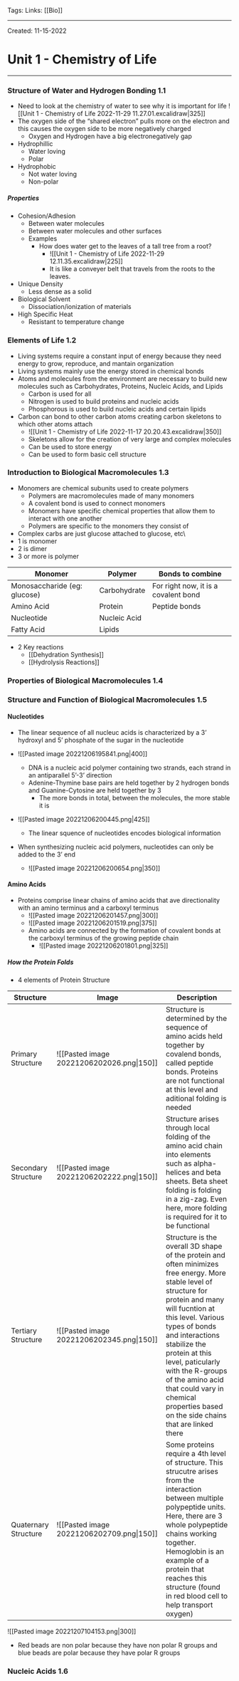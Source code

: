 Tags:
Links: [[Bio]]

---
Created: 11-15-2022
# Unit 1 - Chemistry of Life
---

### Structure of Water and Hydrogen Bonding 1.1
- Need to look at the chemistry of water to see why it is important for life
![[Unit 1 - Chemistry of Life 2022-11-29 11.27.01.excalidraw|325]]
- The oxygen side of the “shared electron” pulls more on the electron and this causes the oxygen side to be more negatively charged
	- Oxygen and Hydrogen have a big electronegatively gap
- Hydrophillic
	- Water loving
	- Polar
- Hydrophobic
	- Not water loving
	- Non-polar

##### Properties
- Cohesion/Adhesion
	- Between water molecules
	- Between water molecules and other surfaces
	- Examples
		- How does water get to the leaves of a tall tree from a root?
			- ![[Unit 1 - Chemistry of Life 2022-11-29 12.11.35.excalidraw|225]]
			- It is like a conveyer belt that travels from the roots to the leaves.
- Unique Density
	- Less dense as a solid
- Biological Solvent
	- Dissociation/ionization of materials
- High Specific Heat
	- Resistant to temperature change

### Elements of Life 1.2
- Living systems require a constant input of energy because they need energy to grow, reproduce, and mantain organization
- Living systems mainly use the energy stored in chemical bonds
- Atoms and molecules from the environment are necessary to build new molecules such as Carbohydrates, Proteins, Nucleic Acids, and Lipids
	- Carbon is used for all
	- Nitrogen is used to build proteins and nucleic acids
	- Phosphorous is used to build nucleic acids and certain lipids
- Carbon can bond to other carbon atoms creating carbon skeletons to which other atoms attach
	- ![[Unit 1 - Chemistry of Life 2022-11-17 20.20.43.excalidraw|350]]
	- Skeletons allow for the creation of very large and complex molecules
	- Can be used to store energy
	- Can be used to form basic cell structure

### Introduction to Biological Macromolecules 1.3
- Monomers are chemical subunits used to create polymers
	- Polymers are macromolecules made of many monomers
	- A covalent bond is used to connect monomers
	- Monomers have specific chemical properties that allow them to interact with one another
	- Polymers are specific to the monomers they consist of
- Complex carbs are just glucose attached to glucose, etc\
- 1 is monomer
- 2 is dimer
- 3 or more is polymer

| Monomer                      | Polymer      | Bonds to combine                     |
| ---------------------------- | ------------ | ------------------------------------ |
| Monosaccharide (eg: glucose) | Carbohydrate | For right now, it is a covalent bond |
| Amino Acid                   | Protein      | Peptide bonds                        |
| Nucleotide                   | Nucleic Acid |                                      |
| Fatty Acid                   | Lipids       |                                      |
- 2 Key reactions
	- [[Dehydration Synthesis]]
	- [[Hydrolysis Reactions]]

### Properties of Biological Macromolecules 1.4


### Structure and Function of Biological Macromolecules 1.5

#### Nucleotides
- The linear sequence of all nucleuc acids is characterized by a 3’ hydroxyl and 5’ phosphate of the sugar in the nucleotide
- ![[Pasted image 20221206195841.png|400]]
	- DNA is a nucleic acid polymer containing two strands, each strand in an antiparallel 5’-3’ direction
	- Adenine-Thymine base pairs are held together by 2 hydrogen bonds and Guanine-Cytosine are held together by 3
		- The more bonds in total, between the molecules, the more stable it is

- ![[Pasted image 20221206200445.png|425]]
	- The linear squence of nucleotides encodes biological information
- When synthesizing nucleic acid polymers, nucleotides can only be added to the 3’ end
	- ![[Pasted image 20221206200654.png|350]]

#### Amino Acids
- Proteins comprise linear chains of amino acids that ave directionality with an amino terminus and a carboxyl terminus
	- ![[Pasted image 20221206201457.png|300]]
	- ![[Pasted image 20221206201519.png|375]]
	- Amino acids are connected by the formation of covalent bonds at the carboxyl terminus of the growing peptide chain
		- ![[Pasted image 20221206201801.png|325]]
##### How the Protein Folds
- 4 elements of Protein Structure

| Structure            | Image                                     | Description                                                                                                                                                                                                                                                                                                                                                                           |
| -------------------- | ----------------------------------------- | ------------------------------------------------------------------------------------------------------------------------------------------------------------------------------------------------------------------------------------------------------------------------------------------------------------------------------------------------------------------------------------- |
| Primary Structure    | ![[Pasted image 20221206202026.png\|150]] | Structure is determined by the sequence of amino acids held together by covalend bonds, called peptide bonds. Proteins are not functional at this level and aditional folding is needed                                                                                                                                                                                               |
| Secondary Structure  | ![[Pasted image 20221206202222.png\|150]] | Structure arises through local folding of the amino acid chain into elements such as alpha-helices and beta sheets. Beta sheet folding is folding in a zig-zag. Even here, more folding is required for it to be functional                                                                                                                                                                                                       |
| Tertiary Structure   | ![[Pasted image 20221206202345.png\|150]] | Structure is the overall 3D shape of the protein and often minimizes free energy. More stable level of structure for protein and many will fucntion at this level. Various types of bonds and interactions stabilize the protein at this level, paticularly with the R-groups of the amino acid that could vary in chemical properties based on the side chains that are linked there |
| Quaternary Structure | ![[Pasted image 20221206202709.png\|150]] | Some proteins require a 4th level of structure. This strucutre arises from the interaction between multiple polypeptide units. Here, there are 3 whole polypeptide chains working together. Hemoglobin is an example of a protein that reaches this structure (found in red blood cell to help transport oxygen)                                                                                                                                                                                                                                                                                                                                                                                     |

![[Pasted image 20221207104153.png|300]]
- Red beads are non polar because they have non polar R groups and blue beads are polar because they have polar R groups

### Nucleic Acids 1.6

